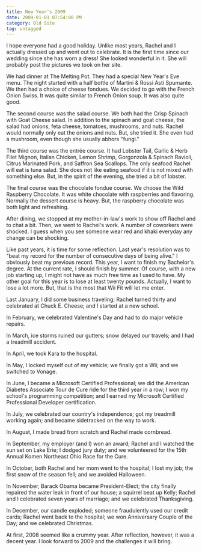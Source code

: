 ```yaml
---
title: New Year's 2009
date: 2009-01-01 07:54:00 PM
category: Old Site
tag: untagged
---
```


I hope everyone had a good holiday. Unlike most years, Rachel and I actually dressed up and went out to celebrate. It is the first time since our wedding since she has worn a dress! She looked wonderful in it. She will probably post the pictures we took on her site.

We had dinner at The Melting Pot. They had a special New Year's Eve menu. The night started with a half bottle of Martini & Rossi Asti Spumante. We then had a choice of cheese fondues. We decided to go with the French Onion Swiss. It was quite similar to French Onion soup. It was also quite good.

The second course was the salad course. We both had the Crisp Spinach with Goat Cheese salad. In addition to the spinach and goat cheese, the salad had onions, feta cheese, tomatoes, mushrooms, and nuts. Rachel would normally only eat the onions and nuts. But, she tried it. She even had a mushroom, even though she usually abhors "fungi."

The third course was the entrée course. It had Lobster Tail, Garlic & Herb Filet Mignon, Italian Chicken, Lemon Shrimp, Gorgonzola & Spinach Ravioli, Citrus Marinated Pork, and Saffron Sea Scallops. The only seafood Rachel will eat is tuna salad. She does not like eating seafood if it is not mixed with something else. But, in the spirit of the evening, she tried a bit of lobster.

The final course was the chocolate fondue course. We choose the Wild Raspberry Chocolate. It was white chocolate with raspberries and flavoring. Normally the dessert course is heavy. But, the raspberry chocolate was both light and refreshing.

After dining, we stopped at my mother-in-law's work to show off Rachel and to chat a bit. Then, we went to Rachel's work. A number of coworkers were shocked. I guess when you see someone wear red and khaki everyday any change can be shocking.

Like past years, it is time for some reflection. Last year's resolution was to "beat my record for the number of consecutive days of being alive." I obviously beat my previous record. This year, I want to finish my Bachelor's degree. At the current rate, I should finish by summer. Of course, with a new job starting up, I might not have as much free time as I used to have. My other goal for this year is to lose at least twenty pounds. Actually, I want to lose a lot more. But, that is the most that Wii Fit will let me enter.

Last January, I did some business traveling; Rachel turned thirty and celebrated at Chuck E. Cheese; and I started at a new school.

In February, we celebrated Valentine's Day and had to do major vehicle repairs.

In March, ice storms ruined our gutters; snow delayed our travels; and I had a treadmill accident.

In April, we took Kara to the hospital.

In May, I locked myself out of my vehicle; we finally got a Wii; and we switched to Vonage.

In June, I became a Microsoft Certified Professional; we did the American Diabetes Associate Tour de Cure ride for the third year in a row; I won my school's programming competition; and I earned my Microsoft Certified Professional Developer certification.

In July, we celebrated our country's independence; got my treadmill working again; and became sidetracked on the way to work.

In August, I made bread from scratch and Rachel made cornbread.

In September, my employer (and I) won an award; Rachel and I watched the sun set on Lake Erie; I dodged jury duty; and we volunteered for the 15th Annual Komen Northeast Ohio Race for the Cure.

In October, both Rachel and her mom went to the hospital; I lost my job; the first snow of the season fell; and we avoided Halloween.

In November, Barack Obama became President-Elect; the city finally repaired the water leak in front of our house; a squirrel beat up Kelly; Rachel and I celebrated seven years of marriage; and we celebrated Thanksgiving.

In December, our candle exploded; someone fraudulently used our credit cards; Rachel went back to the hospital; we won Anniversary Couple of the Day; and we celebrated Christmas.

At first, 2008 seemed like a crummy year. After reflection, however, it was a decent year. I look forward to 2009 and the challenges it will bring.
